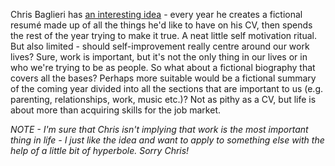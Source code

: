 Chris Baglieri has [an interesting idea](http://www.chrisbaglieri.com/blog/2015/1/1/my-resume-is-fiction) - every year he creates a fictional resumé made up of all the things he'd like to have on his CV, then spends the rest of the year trying to make it true. A neat little self motivation ritual. But also limited - should self-improvement really centre around our work lives? Sure, work is important, but it's not the only thing in our lives or in who we're trying to be as people. So what about a fictional biography that covers all the bases? Perhaps more suitable would be a fictional summary of the coming year divided into all the sections that are important to us (e.g. parenting, relationships, work, music etc.)? Not as pithy as a CV, but life is about more than acquiring skills for the job market.

*NOTE - I'm sure that Chris isn't implying that work is the most important thing in life - I just like the idea and want to apply to something else with the help of a little bit of hyperbole. Sorry Chris!*